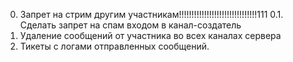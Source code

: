 0. Запрет на стрим другим участникам!!!!!!!!!!!!!!!!!!!!!!!!!!!!!!!111
0.1. Сделать запрет на спам входом в канал-создатель
1. Удаление сообщений от участника во всех каналах сервера
2. Тикеты с логами отправленных сообщений.

